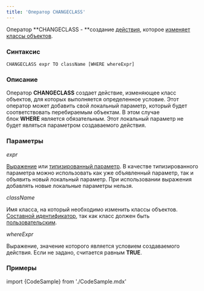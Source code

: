 ```yaml
---
title: 'Оператор CHANGECLASS'
---
```


Оператор **CHANGECLASS - **создание [действия](Actions.md), которое [изменяет классы объектов](Class_change_CHANGECLASS_DELETE_.md).

### Синтаксис

    CHANGECLASS expr TO className [WHERE whereExpr]

### Описание

Оператор **CHANGECLASS** создает действие, изменяющее класс объектов, для которых выполняется определенное условие. Этот оператор может добавить свой локальный параметр, который будет соответствовать перебираемым объектам. В этом случае блок **WHERE** является обязательным. Этот локальный параметр не будет являться параметром создаваемого действия.

### Параметры

*expr*

[Выражение](Expression.md) или [типизированный параметр](IDs.md#paramid-broken). В качестве типизированного параметра можно использовать как уже объявленный параметр, так и объявить новый локальный параметр. При использовании выражения добавлять новые локальные параметры нельзя.

*className*

Имя класса, на который необходимо изменить классы объектов. [Составной идентификатор](IDs.md#cid-broken), так как класс должен быть [пользовательским](Static_objects.md).

*whereExpr*

Выражение, значение которого является условием создаваемого действия. Если не задано, считается равным **TRUE**.

### Примеры


import {CodeSample} from './CodeSample.mdx'

<CodeSample url="https://ru-documentation.lsfusion.org/sample?file=ActionSample&block=changeclass"/>

